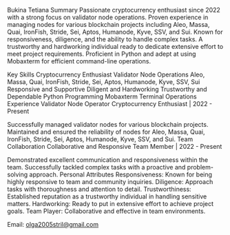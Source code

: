 Bukina Tetiana
Summary
Passionate cryptocurrency enthusiast since 2022 with a strong focus on validator node operations. Proven experience in managing nodes for various blockchain projects including Aleo, Massa, Quai, IronFish, Stride, Sei, Aptos, Humanode, Kyve, SSV, and Sui. Known for responsiveness, diligence, and the ability to handle complex tasks. A trustworthy and hardworking individual ready to dedicate extensive effort to meet project requirements. Proficient in Python and adept at using Mobaxterm for efficient command-line operations.

Key Skills
Cryptocurrency Enthusiast
Validator Node Operations
Aleo, Massa, Quai, IronFish, Stride, Sei, Aptos, Humanode, Kyve, SSV, Sui
Responsive and Supportive
Diligent and Hardworking
Trustworthy and Dependable
Python Programming
Mobaxterm Terminal Operations
Experience
Validator Node Operator
Cryptocurrency Enthusiast | 2022 - Present

Successfully managed validator nodes for various blockchain projects.
Maintained and ensured the reliability of nodes for Aleo, Massa, Quai, IronFish, Stride, Sei, Aptos, Humanode, Kyve, SSV, and Sui.
Team Collaboration
Collaborative and Responsive Team Member | 2022 - Present

Demonstrated excellent communication and responsiveness within the team.
Successfully tackled complex tasks with a proactive and problem-solving approach.
Personal Attributes
Responsiveness: Known for being highly responsive to team and community inquiries.
Diligence: Approach tasks with thoroughness and attention to detail.
Trustworthiness: Established reputation as a trustworthy individual in handling sensitive matters.
Hardworking: Ready to put in extensive effort to achieve project goals.
Team Player: Collaborative and effective in team environments.

Email: olga2005stril@gmail.com


